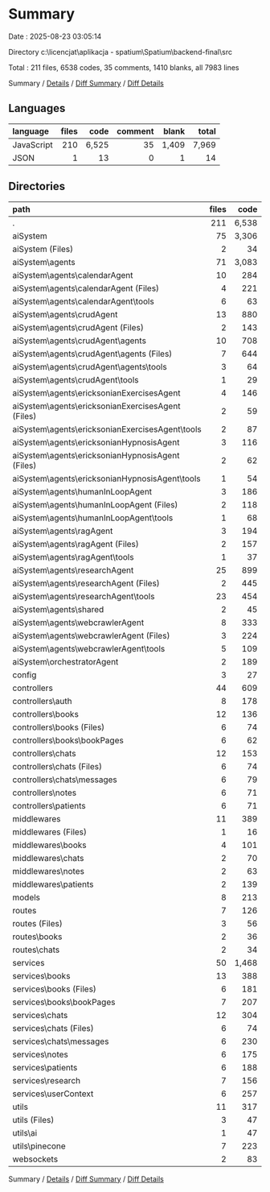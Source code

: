 # Summary

Date : 2025-08-23 03:05:14

Directory c:\\licencjat\\aplikacja - spatium\\Spatium\\backend-final\\src

Total : 211 files, 6538 codes, 35 comments, 1410 blanks, all 7983 lines

Summary / [Details](details.md) / [Diff Summary](diff.md) / [Diff Details](diff-details.md)

## Languages

| language   | files |  code | comment | blank | total |
| :--------- | ----: | ----: | ------: | ----: | ----: |
| JavaScript |   210 | 6,525 |      35 | 1,409 | 7,969 |
| JSON       |     1 |    13 |       0 |     1 |    14 |

## Directories

| path                                                | files |  code | comment | blank | total |
| :-------------------------------------------------- | ----: | ----: | ------: | ----: | ----: |
| .                                                   |   211 | 6,538 |      35 | 1,410 | 7,983 |
| aiSystem                                            |    75 | 3,306 |       9 |   667 | 3,982 |
| aiSystem (Files)                                    |     2 |    34 |       0 |    11 |    45 |
| aiSystem\\agents                                    |    71 | 3,083 |       9 |   612 | 3,704 |
| aiSystem\\agents\\calendarAgent                     |    10 |   284 |       0 |    46 |   330 |
| aiSystem\\agents\\calendarAgent (Files)             |     4 |   221 |       0 |    40 |   261 |
| aiSystem\\agents\\calendarAgent\\tools              |     6 |    63 |       0 |     6 |    69 |
| aiSystem\\agents\\crudAgent                         |    13 |   880 |       0 |   167 | 1,047 |
| aiSystem\\agents\\crudAgent (Files)                 |     2 |   143 |       0 |    35 |   178 |
| aiSystem\\agents\\crudAgent\\agents                 |    10 |   708 |       0 |   127 |   835 |
| aiSystem\\agents\\crudAgent\\agents (Files)         |     7 |   644 |       0 |   109 |   753 |
| aiSystem\\agents\\crudAgent\\agents\\tools          |     3 |    64 |       0 |    18 |    82 |
| aiSystem\\agents\\crudAgent\\tools                  |     1 |    29 |       0 |     5 |    34 |
| aiSystem\\agents\\ericksonianExercisesAgent         |     4 |   146 |       0 |    31 |   177 |
| aiSystem\\agents\\ericksonianExercisesAgent (Files) |     2 |    59 |       0 |    11 |    70 |
| aiSystem\\agents\\ericksonianExercisesAgent\\tools  |     2 |    87 |       0 |    20 |   107 |
| aiSystem\\agents\\ericksonianHypnosisAgent          |     3 |   116 |       0 |    22 |   138 |
| aiSystem\\agents\\ericksonianHypnosisAgent (Files)  |     2 |    62 |       0 |    12 |    74 |
| aiSystem\\agents\\ericksonianHypnosisAgent\\tools   |     1 |    54 |       0 |    10 |    64 |
| aiSystem\\agents\\humanInLoopAgent                  |     3 |   186 |       0 |    36 |   222 |
| aiSystem\\agents\\humanInLoopAgent (Files)          |     2 |   118 |       0 |    25 |   143 |
| aiSystem\\agents\\humanInLoopAgent\\tools           |     1 |    68 |       0 |    11 |    79 |
| aiSystem\\agents\\ragAgent                          |     3 |   194 |       0 |    38 |   232 |
| aiSystem\\agents\\ragAgent (Files)                  |     2 |   157 |       0 |    31 |   188 |
| aiSystem\\agents\\ragAgent\\tools                   |     1 |    37 |       0 |     7 |    44 |
| aiSystem\\agents\\researchAgent                     |    25 |   899 |       0 |   202 | 1,101 |
| aiSystem\\agents\\researchAgent (Files)             |     2 |   445 |       0 |    67 |   512 |
| aiSystem\\agents\\researchAgent\\tools              |    23 |   454 |       0 |   135 |   589 |
| aiSystem\\agents\\shared                            |     2 |    45 |       0 |     6 |    51 |
| aiSystem\\agents\\webcrawlerAgent                   |     8 |   333 |       9 |    64 |   406 |
| aiSystem\\agents\\webcrawlerAgent (Files)           |     3 |   224 |       0 |    38 |   262 |
| aiSystem\\agents\\webcrawlerAgent\\tools            |     5 |   109 |       9 |    26 |   144 |
| aiSystem\\orchestratorAgent                         |     2 |   189 |       0 |    44 |   233 |
| config                                              |     3 |    27 |       0 |     5 |    32 |
| controllers                                         |    44 |   609 |       0 |   139 |   748 |
| controllers\\auth                                   |     8 |   178 |       0 |    60 |   238 |
| controllers\\books                                  |    12 |   136 |       0 |    19 |   155 |
| controllers\\books (Files)                          |     6 |    74 |       0 |    12 |    86 |
| controllers\\books\\bookPages                       |     6 |    62 |       0 |     7 |    69 |
| controllers\\chats                                  |    12 |   153 |       0 |    40 |   193 |
| controllers\\chats (Files)                          |     6 |    74 |       0 |    19 |    93 |
| controllers\\chats\\messages                        |     6 |    79 |       0 |    21 |   100 |
| controllers\\notes                                  |     6 |    71 |       0 |     9 |    80 |
| controllers\\patients                               |     6 |    71 |       0 |    11 |    82 |
| middlewares                                         |    11 |   389 |       0 |   100 |   489 |
| middlewares (Files)                                 |     1 |    16 |       0 |     7 |    23 |
| middlewares\\books                                  |     4 |   101 |       0 |    27 |   128 |
| middlewares\\chats                                  |     2 |    70 |       0 |    17 |    87 |
| middlewares\\notes                                  |     2 |    63 |       0 |    19 |    82 |
| middlewares\\patients                               |     2 |   139 |       0 |    30 |   169 |
| models                                              |     8 |   213 |       0 |    46 |   259 |
| routes                                              |     7 |   126 |       2 |    27 |   155 |
| routes (Files)                                      |     3 |    56 |       0 |    11 |    67 |
| routes\\books                                       |     2 |    36 |       2 |     8 |    46 |
| routes\\chats                                       |     2 |    34 |       0 |     8 |    42 |
| services                                            |    50 | 1,468 |      21 |   348 | 1,837 |
| services\\books                                     |    13 |   388 |       6 |    93 |   487 |
| services\\books (Files)                             |     6 |   181 |       0 |    41 |   222 |
| services\\books\\bookPages                          |     7 |   207 |       6 |    52 |   265 |
| services\\chats                                     |    12 |   304 |       0 |    72 |   376 |
| services\\chats (Files)                             |     6 |    74 |       0 |    23 |    97 |
| services\\chats\\messages                           |     6 |   230 |       0 |    49 |   279 |
| services\\notes                                     |     6 |   175 |       0 |    40 |   215 |
| services\\patients                                  |     6 |   188 |       1 |    42 |   231 |
| services\\research                                  |     7 |   156 |       0 |    47 |   203 |
| services\\userContext                               |     6 |   257 |      14 |    54 |   325 |
| utils                                               |    11 |   317 |       3 |    59 |   379 |
| utils (Files)                                       |     3 |    47 |       0 |    13 |    60 |
| utils\\ai                                           |     1 |    47 |       3 |     7 |    57 |
| utils\\pinecone                                     |     7 |   223 |       0 |    39 |   262 |
| websockets                                          |     2 |    83 |       0 |    19 |   102 |

Summary / [Details](details.md) / [Diff Summary](diff.md) / [Diff Details](diff-details.md)
